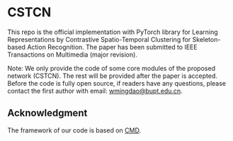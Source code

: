 # CSTCN
This repo is the official implementation with PyTorch library  for Learning Representations by Contrastive Spatio-Temporal Clustering for Skeleton-based Action Recognition. The paper has been submitted to IEEE Transactions on Multimedia (major revision).
 
Note: We only provide the code of some core modules of the proposed network (CSTCN). The rest will be provided after the paper is accepted. Before the code is fully open source, if readers have any questions, please contact the first author with email: wmingdao@bupt.edu.cn.


## Acknowledgment
The framework of our code is based on [CMD](https://github.com/maoyunyao/CMD).
